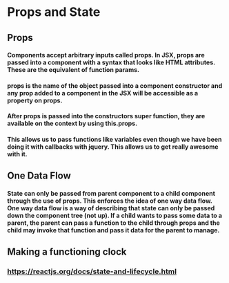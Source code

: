 # Props and State 

## Props 

#### Components accept arbitrary inputs called props. In JSX, props are passed into a component with a syntax that looks like HTML attributes. These are the equivalent of function params. 
#### props is the name of the object passed into a component constructor and any prop added to a component in the JSX will be accessible as a property on props.
#### After props is passed into the constructors super function, they are available on the context by using this.props.
#### This allows us to pass functions like variables even though we have been doing it with callbacks with jquery. This allows us to get really awesome with it.

## One Data Flow

#### State can only be passed from parent component to a child component through the use of props. This enforces the idea of one way data flow. One way data flow is a way of describing that state can only be passed down the component tree (not up). If a child wants to pass some data to a parent, the parent can pass a function to the child through props and the child may invoke that function and pass it data for the parent to manage.

## Making a functioning clock

### https://reactjs.org/docs/state-and-lifecycle.html

